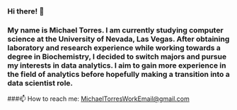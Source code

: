 ### Hi there! 👋

### My name is Michael Torres.  I am currently studying computer science at the University of Nevada, Las Vegas.  After obtaining laboratory and research experience while working towards a degree in Biochemistry, I decided to switch majors and pursue my interests in data analytics.  I aim to gain more experience in the field of analytics before hopefully making a transition into a data scientist role.  

###📫 How to reach me: MichaelTorresWorkEmail@gmail.com

<!--
**Michael96Torres/Michael96Torres** is a ✨ _special_ ✨ repository because its `README.md` (this file) appears on your GitHub profile.

Here are some ideas to get you started:

- 🔭 I’m currently working on ...
- 🌱 I’m currently learning ...
- 👯 I’m looking to collaborate on ...
- 🤔 I’m looking for help with ...
- 💬 Ask me about ...
- 📫 How to reach me: ...
- 😄 Pronouns: ...
- ⚡ Fun fact: ...
-->
